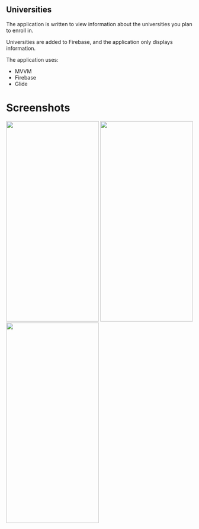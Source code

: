 ## Universities
The application is written to view information about the universities you plan to enroll in.

Universities are added to Firebase, and the application only displays information.

The application uses:
- MVVM
- Firebase
- Glide

# Screenshots
<p float="left">
  <img src="https://user-images.githubusercontent.com/37593124/232249168-0819e607-f8ed-46e1-9681-eb38b256fc8b.jpg" width="250" height="540">
  
<img src="https://s374sas.storage.yandex.net/rdisk/ebf0b189ce16f45572fb646c269928973b327bc5a073a64b9352bfcaad444acb/64163b14/qvUn5rdetz4fKZdBAuen6np2MylE-odiBF4eVUtgQM1FaRJAAIWUQXs8se7Rbq94ud68mph2EE8dIKmMS4Bqkg==?uid=412389636&filename=University.jpg&disposition=inline&hash=&limit=0&content_type=image%2Fjpeg&owner_uid=412389636&fsize=109132&hid=f16ff9f08ffa71595b3f66fae818c21c&media_type=image&tknv=v2&etag=45fe381d3552b1247a764e5e07168e44&rtoken=6tsToF4eU1hQ&force_default=yes&ycrid=na-b676e6839d94d9e67df9966dabbb32ab-downloader7h&ts=5f73436f5ed00&s=8a7d9b96a6d3a2fea73902ff74dd46258b5b02f02833ca4d958a9cbe93b15f8c&pb=U2FsdGVkX19vppHjFvNoAjVWmr24xgDcuOjXu-XMpHZo9AxXkJyK7zwMD3B7bsA_N0d4EZWWj7ZtIwLNt4ZJBZ_zuRPdIdTUVcZBwCvcWBY" width="250" height="540">
  
  <img src="https://s477sas.storage.yandex.net/rdisk/5741f9ccefa89511b92fc7f9dcd333c4718836b8ab334a067c4a7f17fda02a9f/64163c1a/qvUn5rdetz4fKZdBAuen6p9V4IVHrrhdV1so2nWQ-8JGzjBZcrRJTAoYuCjlXUBB8TJMI1-Xz_UH-LF97Pb7dA==?uid=412389636&filename=UniversityReceptionCommittee.jpg&disposition=inline&hash=&limit=0&content_type=image%2Fjpeg&owner_uid=412389636&fsize=76077&hid=4fcef12683d205e8826b27cb062e8ce9&media_type=image&tknv=v2&etag=4c0655875c755db8c04d7ada84180171&rtoken=GdQwTjwMXUx1&force_default=yes&ycrid=na-cfcb7489c58aeca20f150e20d3f00eb3-downloader6h&ts=5f7344693ba80&s=630a390e9f9dc4ce3529b787b01e1caca7596ec68dcb00394abaabe6fdcab888&pb=U2FsdGVkX18Voxgp2TO3HNhsMao36C0bPsAODdwCn4DQWOlykR_Kfg3t9JF44j_f3UmMKlzu_HDf0fUlpZwv12c5l1YbcnqOpSQIf5PwENw" width="250" height="540">
</p>
